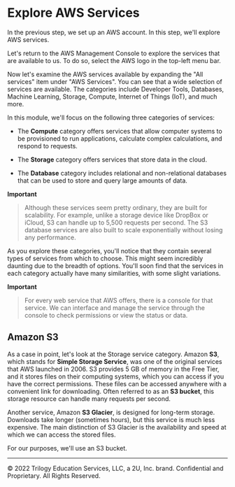 # Explore AWS Services

In the previous step, we set up an AWS account. In this step, we'll explore AWS services.

Let's return to the AWS Management Console to explore the services that are available to us. To do so, select the AWS logo in the top-left menu bar.

Now let's examine the AWS services available by expanding the "All services" item under "AWS Services". You can see that a wide selection of services are available. The categories include Developer Tools, Databases, Machine Learning, Storage, Compute, Internet of Things (IoT), and much more.

In this module, we'll focus on the following three categories of services:

* The **Compute** category offers services that allow computer systems to be provisioned to run applications, calculate complex calculations, and respond to requests.

* The **Storage** category offers services that store data in the cloud.

* The **Database** category includes relational and non-relational databases that can be used to store and query large amounts of data.

**Important**

> Although these services seem pretty ordinary, they are built for scalability. For example, unlike a storage device like DropBox or iCloud, S3 can handle up to 5,500 requests per second. The S3 database services are also built to scale exponentially without losing any performance.

As you explore these categories, you'll notice that they contain several types of services from which to choose. This might seem incredibly daunting due to the breadth of options. You'll soon find that the services in each category actually have many similarities, with some slight variations.

**Important**

> For every web service that AWS offers, there is a console for that service. We can interface and manage the service through the console to check permissions or view the status or data.

## Amazon S3

As a case in point, let's look at the Storage service category. Amazon **S3**, which stands for **Simple Storage Service**, was one of the original services that AWS launched in 2006. S3 provides 5 GB of memory in the Free Tier, and it stores files on their computing systems, which you can access if you have the correct permissions. These files can be accessed anywhere with a convenient link for downloading. Often referred to as an **S3 bucket**, this storage resource can handle many requests per second.

Another service, Amazon **S3 Glacier**, is designed for long-term storage. Downloads take longer (sometimes hours), but this service is much less expensive. The main distinction of S3 Glacier is the availability and speed at which we can access the stored files.

For our purposes, we'll use an S3 bucket.

---
© 2022 Trilogy Education Services, LLC, a 2U, Inc. brand. Confidential and Proprietary. All Rights Reserved.